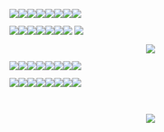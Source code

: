 ![](https://64.media.tumblr.com/b38f42f37d876fa7aed18acda6f37f95/e1fb8f8960fd91ad-37/s100x200/58ad45c2110064363e066011ca2cc2e205335edd.pnj)![](https://64.media.tumblr.com/784f66ff0451a81c83aae8db83e3b5fe/e1fb8f8960fd91ad-1e/s100x200/ac5ca1de5e4e4ab185586a504a5e0e0effcd01ba.pnj)![](https://64.media.tumblr.com/385d925f9dbf25af01f8f8ae92b1d926/090d4fdcf0be8032-64/s250x400/27032d6ef5a5bcc5a753e1cb089f5b7ed998bb67.pnj)![](https://64.media.tumblr.com/ea31f2538b364ae83461698dde9fa9a8/fafec08859cb1ca7-85/s100x200/6d4799932c3d8213b062e914ec2dae328285b76b.gifv)![](https://64.media.tumblr.com/395491b617d1798ab4c096e94905b503/36bd4bbc8cd9631f-78/s100x200/8264cd1fec753dc46a23f491fe3ee6f91a48b6ba.gifv)![](https://64.media.tumblr.com/03598f9833b86ae930f14ff4685b6169/e8c030c2d6ebadd9-38/s100x200/95ac0ba850c698bf0b90f426a42936923f8f9ad7.pnj)![](https://64.media.tumblr.com/7c02d73ed3c7e814674ac93e57bfc9ad/bd7125fe3c0b4cf1-c7/s100x200/423c58106cbbc515f121e4482b859506a845f067.webp)![](https://64.media.tumblr.com/af8fb0c45d49c3b7bd7336efb46a42fb/8c98066f34780405-63/s100x200/e5e02461e6cf9c19d2ef674b8225ca429454e0d3.pnj)

![](https://64.media.tumblr.com/63a67dc1b9aeb1faac06c412634747fd/f1413ef45abf2485-e1/s100x200/a0eee51e9e9e8a6c5c1bb1dfe2db7321171832e8.gifv)![](https://64.media.tumblr.com/191d0333ad0c1453c62df6389da2e800/f1413ef45abf2485-f6/s100x200/c7172184bae332c2e1628f38a8440e13edb3c2aa.pnj)![](https://64.media.tumblr.com/324348587a6fe8d21e69248a8e5c4056/d1b13d10a3b57c68-04/s100x200/7a21fdd75b8d2a3fda6754fd022da5edaffd5068.gifv)![](https://64.media.tumblr.com/cefc9b385c65a695cc95c3aa6cd9261f/bfaaeb60d3ffc0b4-ef/s100x200/5a2ac5e8d28183bab53c78b22a3feefe71dc6360.gifv)![](https://64.media.tumblr.com/a38a1e47c6ba2400a12e12a2362ac99c/e9e5eaac84bb2c66-a0/s100x200/1e0f8edf3fc61c70f18e0ae72000c56e348511fa.pnj)![](https://64.media.tumblr.com/48eddd33be41c7a74fb77f3fbce6704e/e16d9c3fd8438e13-67/s100x200/fb60e50a02384caf95f1a253edc57f7ccf4ade27.pnj)![](https://64.media.tumblr.com/4acace3ee37a054261a5cb8369b6aa2a/d79b386dd434d7d8-da/s100x200/22a2dd824ec971e82c290a701c16dedc9ae00bce.gifv) ![](https://64.media.tumblr.com/bede51b12c57730706086736c0799d59/d79b386dd434d7d8-3d/s100x200/6d04ab4ed8b39d3c36a4b53d65d8bd132b5f9904.pnj)

<p align="center">
 <img src="https://i.postimg.cc/Y0PHLskL/photo-2024-04-07-20-54-52.jpg">
 </p>

![](https://64.media.tumblr.com/cbb45d7956e511e121a74f42a82d992e/b81ff3c1ceb05456-ba/s100x200/5fee905be10a027f1c9af3ac18ec3c285cf2a99a.pnj)![](https://64.media.tumblr.com/8573ae623318af388b5fcca6a25b0685/f06d09507e506cb1-8b/s100x200/5ff18289cfc69a48f599b825113b6dd5c8f0beab.pnj)![](https://64.media.tumblr.com/ea41a6b5c01cf98228c1bf824e70497e/59b2e9044c975316-2e/s100x200/f4185fa2b4631b49bf8a356d91dc3d092c84ac4f.pnj)![](https://64.media.tumblr.com/09f17a13e97de8a7263387759c2af1c6/9e65ed1f6efc338f-e4/s250x400/e484d18e05804855d86439f2d6ca37208b3c50be.gifv)![](https://64.media.tumblr.com/f6601dca933ad7f6414e77f22eb98a03/82a40e122904d7c6-e0/s100x200/ab90863819b78edaeade2d7a6a409079353964f1.pnj)![](https://64.media.tumblr.com/5dbb2723f19795861756939495d6d533/7fbf3281a4714bc7-8d/s100x200/70588f47997a03ee52257cbc1c4f07fb02ced04a.gifv)![](https://64.media.tumblr.com/2df4b1c0029824f53aca67567a386bf4/799706bd2b4c6bad-af/s250x400/90e0160cf98b60fb9123fa8fc72d5ca1b5ac21bb.gifv)![](https://64.media.tumblr.com/0dd40a91a745b9f32bf5deac7dceb756/119c9d4fedb942a5-d1/s100x200/8f0e0688c97e211f62db0c743cbe6da137121c5b.gifv)

![](https://64.media.tumblr.com/dec73f9202ac0b67f91f67897d48aa81/49fccaa3e832ece3-8c/s100x200/6a9145edef94048b248bbcd1e957878cf59286d5.pnj)![](https://64.media.tumblr.com/eaa17faa1187625c27d77c573481f1b7/a200edbed2b101ab-5f/s100x200/0ee73590d7d7638568ef785de8b109f1b1ec3149.gifv)![](https://64.media.tumblr.com/aef01390be0bf7d7a7255dba47bb76b1/07b12eebed19146c-c7/s100x200/cd97fa69f0cfe65e0e6331caddca2cbd7ea78ee6.pnj)![](https://64.media.tumblr.com/63f951041ef99126967e80b08503ee1b/e1fb8f8960fd91ad-fa/s100x200/ae3299afb3f34b7541dc25e9da041dfbb0d38c5a.pnj)![](https://64.media.tumblr.com/10946f27f1b83c9dcc8c6432c0cc380d/17d474b7c8cffab3-c7/s250x400/8bac1838c60f5ac67787d50d96547ddd4b667873.gifv)![](https://64.media.tumblr.com/b880880e52ad1682a64df2c65edc8b63/e3a795ea705b8b2c-23/s100x200/b4389d01a5fab3cd841bc141aef772fa49393027.gifv)![](https://64.media.tumblr.com/d9a1842f57503355cbe10409a7574912/b6b32c62a8bf8500-4b/s100x200/32fc619ab32d96524cc456176cf3ecdd8a53e5c8.gifv)![](https://64.media.tumblr.com/ad810bbdb9fc1c4a21ff8406afc8ff54/21a7316c996e9b5a-b1/s100x200/adb57b708c8642430c970700b343becfebda3ca3.gifv)

ㅤㅤ
ㅤ

<p align="center">
 <img src="https://64.media.tumblr.com/6f06370b1b22d8c858a37163c5ea4f98/69ca9bbc4b628b5b-bd/s400x600/a217f8f2969bcfaa0b5216698168de26f2ce4881.pnj">
 </p>
